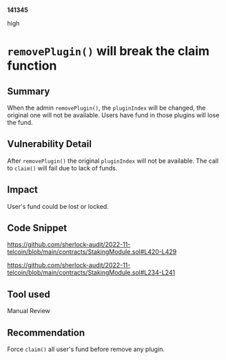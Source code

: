 __141345__

high

# `removePlugin()` will break the claim function

## Summary

When the admin `removePlugin()`, the `pluginIndex` will be changed, the original one will not be available. Users have fund in those plugins will lose the fund.

## Vulnerability Detail

After `removePlugin()` the original `pluginIndex` will not be available. The call to `claim()` will fail due to lack of funds.



## Impact

User's fund could be lost or locked.

## Code Snippet

https://github.com/sherlock-audit/2022-11-telcoin/blob/main/contracts/StakingModule.sol#L420-L429

https://github.com/sherlock-audit/2022-11-telcoin/blob/main/contracts/StakingModule.sol#L234-L241

## Tool used

Manual Review

## Recommendation

Force `claim()` all user's fund before remove any plugin.



